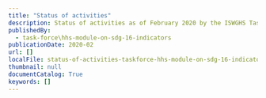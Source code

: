```yaml
---
title: "Status of activities"
description: Status of activities as of February 2020 by the ISWGHS Task Force on Development and testing of a survey module on SDG 16 indicators for inclusion in on-going household surveys
publishedBy:
  - task-force\hhs-module-on-sdg-16-indicators
publicationDate: 2020-02
url: []
localFile: status-of-activities-taskforce-hhs-module-on-sdg-16-indicators.pdf
thumbnail: null
documentCatalog: True
keywords: []
---
```



